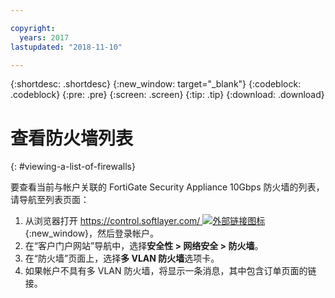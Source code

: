 ```yaml
---

copyright:
  years: 2017
lastupdated: "2018-11-10"

---
```


{:shortdesc: .shortdesc}
{:new_window: target="_blank"}
{:codeblock: .codeblock}
{:pre: .pre}
{:screen: .screen}
{:tip: .tip}
{:download: .download}

# 查看防火墙列表
{: #viewing-a-list-of-firewalls}

要查看当前与帐户关联的 FortiGate Security Appliance 10Gbps 防火墙的列表，请导航至列表页面：

1. 从浏览器打开 [https://control.softlayer.com/ ![外部链接图标](../../icons/launch-glyph.svg "外部链接图标")](https://control.softlayer.com/){:new_window}，然后登录帐户。
2. 在“客户门户网站”导航中，选择**安全性 > 网络安全 > 防火墙**。
3. 在“防火墙”页面上，选择**多 VLAN 防火墙**选项卡。 
4. 如果帐户不具有多 VLAN 防火墙，将显示一条消息，其中包含订单页面的链接。 
